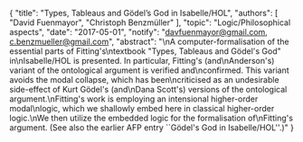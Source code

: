 {
    "title": "Types, Tableaus and Gödel’s God in Isabelle/HOL",
    "authors": [
        "David Fuenmayor",
        "Christoph Benzmüller"
    ],
    "topic": "Logic/Philosophical aspects",
    "date": "2017-05-01",
    "notify": "davfuenmayor@gmail.com, c.benzmueller@gmail.com",
    "abstract": "\nA computer-formalisation of the essential parts of Fitting's\ntextbook \"Types, Tableaus and Gödel's God\" in\nIsabelle/HOL is presented. In particular, Fitting's (and\nAnderson's) variant of the ontological argument is verified and\nconfirmed. This variant avoids the modal collapse, which has been\ncriticised as an undesirable side-effect of Kurt Gödel's (and\nDana Scott's) versions of the ontological argument.\nFitting's work is employing an intensional higher-order modal\nlogic, which we shallowly embed here in classical higher-order logic.\nWe then utilize the embedded logic for the formalisation of\nFitting's argument. (See also the earlier AFP entry ``Gödel's God in Isabelle/HOL''.)"
}